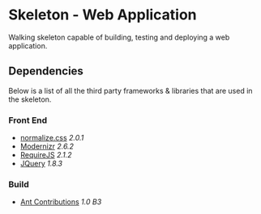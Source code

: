 # Skeleton - Web Application

Walking skeleton capable of building, testing and deploying a web application.

## Dependencies

Below is a list of all the third party frameworks & libraries that are used in the skeleton.

### Front End

* [normalize.css](https://github.com/necolas/normalize.css) *2.0.1*
* [Modernizr](http://modernizr.com/) *2.6.2*
* [RequireJS](http://requirejs.org/) *2.1.2*
* [JQuery](http://jquery.com) *1.8.3*

### Build

* [Ant Contributions](http://ant-contrib.sourceforge.net/) *1.0 B3*
